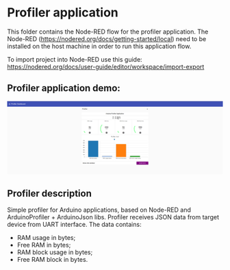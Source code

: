 # Profiler application

This folder contains the Node-RED flow for the profiler application. The Node-RED (https://nodered.org/docs/getting-started/local) need to be installed on the host machine in order to run this application flow.

To import project into Node-RED use this guide: https://nodered.org/docs/user-guide/editor/workspace/import-export

## Profiler application demo:

![Profiler app demo](Profiler_app_demo.png)

## Profiler description

Simple profiler for Arduino applications, based on Node-RED and ArduinoProfiler + ArduinoJson libs.
Profiler receives JSON data from target device from UART interface. The data contains:

- RAM usage in bytes;
- Free RAM in bytes;
- RAM block usage in bytes;
- Free RAM block in bytes.
